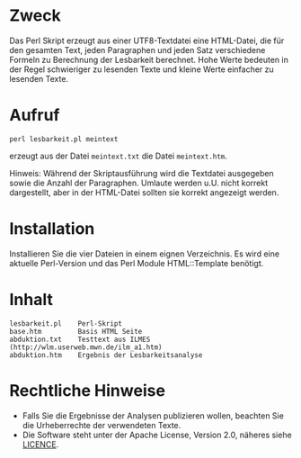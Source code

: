 # Zweck

Das Perl Skript erzeugt aus einer UTF8-Textdatei eine HTML-Datei, die für den gesamten Text, jeden Paragraphen und jeden Satz verschiedene Formeln zu Berechnung der Lesbarkeit berechnet. Hohe Werte bedeuten in der Regel schwieriger zu lesenden Texte und kleine Werte einfacher zu lesenden Texte.  

# Aufruf

`perl lesbarkeit.pl meintext`

erzeugt aus der Datei `meintext.txt` die Datei `meintext.htm`.

Hinweis: Während der Skriptausführung wird die Textdatei ausgegeben sowie die Anzahl der Paragraphen. Umlaute werden u.U. nicht korrekt dargestellt, aber in der HTML-Datei sollten sie korrekt angezeigt werden.

# Installation

Installieren Sie die vier Dateien in einem eignen Verzeichnis. Es wird eine aktuelle Perl-Version und das Perl Module HTML::Template benötigt.

# Inhalt

    lesbarkeit.pl    Perl-Skript
    base.htm         Basis HTML Seite
    abduktion.txt    Testtext aus ILMES (http://wlm.userweb.mwn.de/ilm_a1.htm)
    abduktion.htm    Ergebnis der Lesbarkeitsanalyse 

# Rechtliche Hinweise

* Falls Sie die Ergebnisse der Analysen publizieren wollen, beachten Sie die Urheberrechte der verwendeten Texte.
* Die Software steht unter der Apache License, Version 2.0, näheres siehe [LICENCE](LICENCE).
